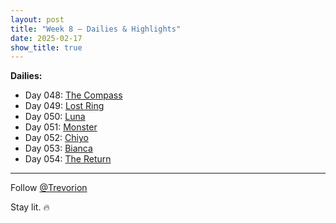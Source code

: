 ```yaml
---
layout: post
title: "Week 8 – Dailies & Highlights"
date: 2025-02-17
show_title: true
---
```


**Dailies:**
- Day 048: [The Compass](https://x.com/Trevorion/status/1891374551717540069)
- Day 049: [Lost Ring](https://x.com/Trevorion/status/1891927772286587000)
- Day 050: [Luna](https://x.com/Trevorion/status/1892042212789071897)
- Day 051: [Monster](https://x.com/Trevorion/status/1892453690998460421)
- Day 052: [Chiyo](https://x.com/Trevorion/status/1892860245371691141)
- Day 053: [Bianca](https://x.com/Trevorion/status/1893126140736258347)
- Day 054: [The Return](https://x.com/Trevorion/status/1893561117667934250)

---
Follow [@Trevorion](https://x.com/Trevorion)

Stay lit. 🔥
